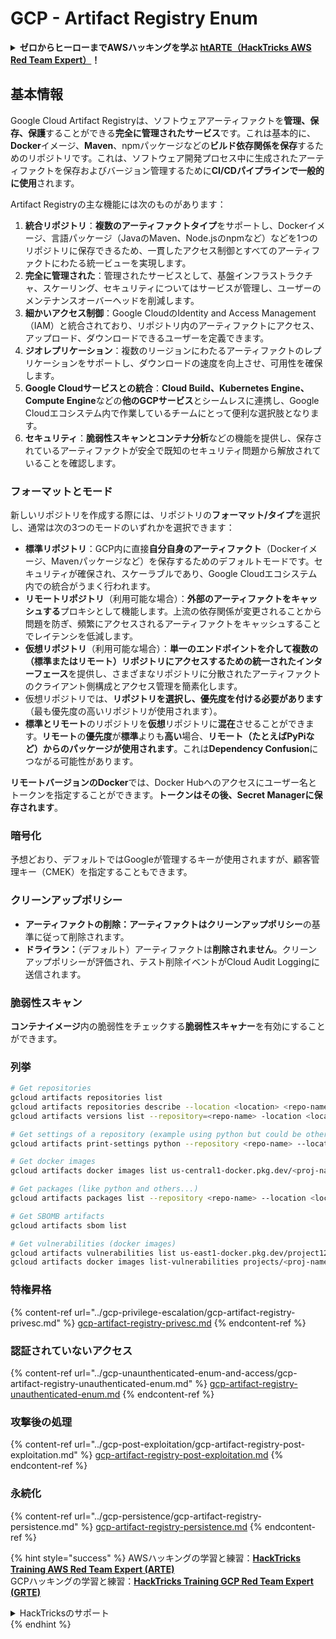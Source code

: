 # GCP - Artifact Registry Enum

<details>

<summary><strong>ゼロからヒーローまでAWSハッキングを学ぶ</strong> <a href="https://training.hacktricks.xyz/courses/arte"><strong>htARTE（HackTricks AWS Red Team Expert）</strong></a><strong>！</strong></summary>

HackTricksをサポートする他の方法：

* **HackTricksで企業を宣伝する**か**HackTricksをPDFでダウンロード**する場合は、[**SUBSCRIPTION PLANS**](https://github.com/sponsors/carlospolop)をチェックしてください！
* [**公式PEASS＆HackTricksスウェグ**](https://peass.creator-spring.com)を手に入れる
* [**The PEASS Family**](https://opensea.io/collection/the-peass-family)を発見し、独占的な[**NFTs**](https://opensea.io/collection/the-peass-family)のコレクションを見つける
* **💬 [Discordグループ](https://discord.gg/hRep4RUj7f)**に参加するか、[telegramグループ](https://t.me/peass)に参加するか、**Twitter**で私をフォローする🐦 [**@carlospolopm**](https://twitter.com/carlospolopm)**。**
* **ハッキングトリックを共有するには、**[**HackTricks**](https://github.com/carlospolop/hacktricks)と[**HackTricks Cloud**](https://github.com/carlospolop/hacktricks-cloud)にPRを提出してください
* &#x20;githubリポジトリ。

</details>

## 基本情報

Google Cloud Artifact Registryは、ソフトウェアアーティファクトを**管理、保存、保護**することができる**完全に管理されたサービス**です。これは基本的に、**Docker**イメージ、**Maven**、npmパッケージなどの**ビルド依存関係を保存**するためのリポジトリです。これは、ソフトウェア開発プロセス中に生成されたアーティファクトを保存およびバージョン管理するために**CI/CDパイプラインで一般的に使用**されます。

Artifact Registryの主な機能には次のものがあります：

1. **統合リポジトリ**：**複数のアーティファクトタイプ**をサポートし、Dockerイメージ、言語パッケージ（JavaのMaven、Node.jsのnpmなど）などを1つのリポジトリに保存できるため、一貫したアクセス制御とすべてのアーティファクトにわたる統一ビューを実現します。
2. **完全に管理された**：管理されたサービスとして、基盤インフラストラクチャ、スケーリング、セキュリティについてはサービスが管理し、ユーザーのメンテナンスオーバーヘッドを削減します。
3. **細かいアクセス制御**：Google CloudのIdentity and Access Management（IAM）と統合されており、リポジトリ内のアーティファクトにアクセス、アップロード、ダウンロードできるユーザーを定義できます。
4. **ジオレプリケーション**：複数のリージョンにわたるアーティファクトのレプリケーションをサポートし、ダウンロードの速度を向上させ、可用性を確保します。
5. **Google Cloudサービスとの統合**：**Cloud Build、Kubernetes Engine、Compute Engine**などの**他のGCPサービス**とシームレスに連携し、Google Cloudエコシステム内で作業しているチームにとって便利な選択肢となります。
6. **セキュリティ**：**脆弱性スキャンとコンテナ分析**などの機能を提供し、保存されているアーティファクトが安全で既知のセキュリティ問題から解放されていることを確認します。

### フォーマットとモード

新しいリポジトリを作成する際には、リポジトリの**フォーマット/タイプ**を選択し、通常は次の3つのモードのいずれかを選択できます：

* **標準リポジトリ**：GCP内に直接**自分自身のアーティファクト**（Dockerイメージ、Mavenパッケージなど）を保存するためのデフォルトモードです。セキュリティが確保され、スケーラブルであり、Google Cloudエコシステム内での統合がうまく行われます。
* **リモートリポジトリ**（利用可能な場合）：**外部のアーティファクトをキャッシュする**プロキシとして機能します。上流の依存関係が変更されることから問題を防ぎ、頻繁にアクセスされるアーティファクトをキャッシュすることでレイテンシを低減します。
* **仮想リポジトリ**（利用可能な場合）：**単一のエンドポイントを介して複数の（標準またはリモート）リポジトリにアクセスするための統一されたインターフェース**を提供し、さまざまなリポジトリに分散されたアーティファクトのクライアント側構成とアクセス管理を簡素化します。
* 仮想リポジトリでは、**リポジトリを選択し、優先度を付ける必要があります**（最も優先度の高いリポジトリが使用されます）。
* **標準とリモート**のリポジトリを**仮想**リポジトリに**混在**させることができます。**リモート**の**優先度**が**標準**よりも**高い**場合、**リモート（たとえばPyPiなど）からのパッケージが使用されます**。これは**Dependency Confusion**につながる可能性があります。

**リモートバージョンのDocker**では、Docker Hubへのアクセスにユーザー名とトークンを指定することができます。**トークンはその後、Secret Managerに保存されます**。

### 暗号化

予想どおり、デフォルトではGoogleが管理するキーが使用されますが、顧客管理キー（CMEK）を指定することもできます。

### クリーンアップポリシー

* **アーティファクトの削除：**アーティファクトは**クリーンアップポリシー**の基準に従って削除されます。
* **ドライラン：**（デフォルト）アーティファクトは**削除されません**。クリーンアップポリシーが評価され、テスト削除イベントがCloud Audit Loggingに送信されます。

### 脆弱性スキャン

**コンテナイメージ**内の脆弱性をチェックする**脆弱性スキャナー**を有効にすることができます。

### 列挙
```bash
# Get repositories
gcloud artifacts repositories list
gcloud artifacts repositories describe --location <location> <repo-name>
gcloud artifacts versions list --repository=<repo-name> -location <location> --package <package-name>

# Get settings of a repository (example using python but could be other)
gcloud artifacts print-settings python --repository <repo-name> --location <location>

# Get docker images
gcloud artifacts docker images list us-central1-docker.pkg.dev/<proj-name>/<repo-name>

# Get packages (like python and others...)
gcloud artifacts packages list --repository <repo-name> --location <location>

# Get SBOMB artifacts
gcloud artifacts sbom list

# Get vulnerabilities (docker images)
gcloud artifacts vulnerabilities list us-east1-docker.pkg.dev/project123/repository123/someimage@sha256:49765698074d6d7baa82f
gcloud artifacts docker images list-vulnerabilities projects/<proj-name>/locations/<location>/scans/<scan-uuid>
```
### 特権昇格

{% content-ref url="../gcp-privilege-escalation/gcp-artifact-registry-privesc.md" %}
[gcp-artifact-registry-privesc.md](../gcp-privilege-escalation/gcp-artifact-registry-privesc.md)
{% endcontent-ref %}

### 認証されていないアクセス

{% content-ref url="../gcp-unaunthenticated-enum-and-access/gcp-artifact-registry-unauthenticated-enum.md" %}
[gcp-artifact-registry-unauthenticated-enum.md](../gcp-unaunthenticated-enum-and-access/gcp-artifact-registry-unauthenticated-enum.md)
{% endcontent-ref %}

### 攻撃後の処理

{% content-ref url="../gcp-post-exploitation/gcp-artifact-registry-post-exploitation.md" %}
[gcp-artifact-registry-post-exploitation.md](../gcp-post-exploitation/gcp-artifact-registry-post-exploitation.md)
{% endcontent-ref %}

### 永続化

{% content-ref url="../gcp-persistence/gcp-artifact-registry-persistence.md" %}
[gcp-artifact-registry-persistence.md](../gcp-persistence/gcp-artifact-registry-persistence.md)
{% endcontent-ref %}

{% hint style="success" %}
AWSハッキングの学習と練習：<img src="/.gitbook/assets/image.png" alt="" data-size="line">[**HackTricks Training AWS Red Team Expert (ARTE)**](https://training.hacktricks.xyz/courses/arte)<img src="/.gitbook/assets/image.png" alt="" data-size="line">\
GCPハッキングの学習と練習：<img src="/.gitbook/assets/image (2).png" alt="" data-size="line">[**HackTricks Training GCP Red Team Expert (GRTE)**<img src="/.gitbook/assets/image (2).png" alt="" data-size="line">](https://training.hacktricks.xyz/courses/grte)

<details>

<summary>HackTricksのサポート</summary>

* [**サブスクリプションプラン**](https://github.com/sponsors/carlospolop)をチェック！
* 💬 [**Discordグループ**](https://discord.gg/hRep4RUj7f)または[**telegramグループ**](https://t.me/peass)に**参加**するか、**Twitter** 🐦 [**@hacktricks\_live**](https://twitter.com/hacktricks\_live)**をフォロー**してください。
* **HackTricks**と**HackTricks Cloud**のgithubリポジトリにPRを提出して、ハッキングトリックを共有してください。

</details>
{% endhint %}
